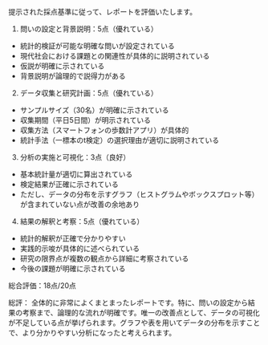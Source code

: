 提示された採点基準に従って、レポートを評価いたします。

1. 問いの設定と背景説明：5点（優れている）
- 統計的検証が可能な明確な問いが設定されている
- 現代社会における課題との関連性が具体的に説明されている
- 仮説が明確に示されている
- 背景説明が論理的で説得力がある

2. データ収集と研究計画：5点（優れている）
- サンプルサイズ（30名）が明確に示されている
- 収集期間（平日5日間）が明示されている
- 収集方法（スマートフォンの歩数計アプリ）が具体的
- 統計手法（一標本のt検定）の選択理由が適切に説明されている

3. 分析の実施と可視化：3点（良好）
- 基本統計量が適切に算出されている
- 検定結果が正確に示されている
- ただし、データの分布を示すグラフ（ヒストグラムやボックスプロット等）が含まれていない点が改善の余地あり

4. 結果の解釈と考察：5点（優れている）
- 統計的解釈が正確で分かりやすい
- 実践的示唆が具体的に述べられている
- 研究の限界点が複数の観点から詳細に考察されている
- 今後の課題が明確に示されている

総合評価：18点/20点

総評：
全体的に非常によくまとまったレポートです。特に、問いの設定から結果の考察まで、論理的な流れが明確です。唯一の改善点として、データの可視化が不足している点が挙げられます。グラフや表を用いてデータの分布を示すことで、より分かりやすい分析になったと考えられます。